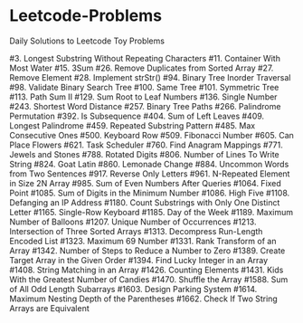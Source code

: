 # Leetcode-Problems

Daily Solutions to Leetcode Toy Problems

#3. Longest Substring Without Repeating Characters
#11. Container With Most Water
#15. 3Sum
#26. Remove Duplicates from Sorted Array
#27. Remove Element
#28. Implement strStr()
#94. Binary Tree Inorder Traversal
#98. Validate Binary Search Tree
#100. Same Tree
#101. Symmetric Tree
#113. Path Sum II
#129. Sum Root to Leaf Numbers
#136. Single Number
#243. Shortest Word Distance
#257. Binary Tree Paths
#266. Palindrome Permutation
#392. Is Subsequence
#404. Sum of Left Leaves
#409. Longest Palindrome
#459. Repeated Substring Pattern
#485. Max Consecutive Ones
#500. Keyboard Row
#509. Fibonacci Number
#605. Can Place Flowers
#621. Task Scheduler
#760. Find Anagram Mappings
#771. Jewels and Stones
#788. Rotated Digits
#806. Number of Lines To Write String
#824. Goat Latin
#860. Lemonade Change
#884. Uncommon Words from Two Sentences
#917. Reverse Only Letters
#961. N-Repeated Element in Size 2N Array
#985. Sum of Even Numbers After Queries
#1064. Fixed Point
#1085. Sum of Digits in the Minimum Number
#1086. High Five
#1108. Defanging an IP Address
#1180. Count Substrings with Only One Distinct Letter
#1165. Single-Row Keyboard
#1185. Day of the Week
#1189. Maximum Number of Balloons
#1207. Unique Number of Occurrences
#1213. Intersection of Three Sorted Arrays
#1313. Decompress Run-Length Encoded List
#1323. Maximum 69 Number
#1331. Rank Transform of an Array
#1342. Number of Steps to Reduce a Number to Zero
#1389. Create Target Array in the Given Order
#1394. Find Lucky Integer in an Array
#1408. String Matching in an Array
#1426. Counting Elements
#1431. Kids With the Greatest Number of Candies
#1470. Shuffle the Array
#1588. Sum of All Odd Length Subarrays
#1603. Design Parking System
#1614. Maximum Nesting Depth of the Parentheses
#1662. Check If Two String Arrays are Equivalent